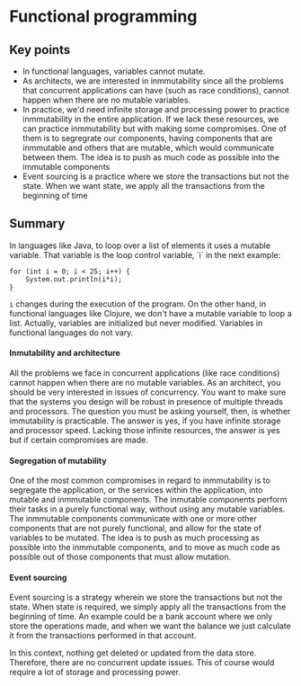 # Functional programming

## Key points

- In functional languages, variables cannot mutate.
- As architects, we are interested in inmmutability since all the problems that concurrent applications can have (such as race conditions), cannot happen when there are no mutable variables.
- In practice, we'd need infinite storage and processing power to practice inmmutability in the entire application. If we lack these resources, we can practice inmmutability but with making some compromises. One of them is to segregrate our components, having components that are inmmutable and others that are mutable, which would communicate between them. The idea is to push as much code as possible into the immutable components
- Event sourcing is a practice where we store the transactions but not the state. When we want state, we apply all the transactions from the beginning of time

## Summary

In languages like Java, to loop over a list of elements it uses a mutable variable. That variable is the loop control variable, ´i´ in the next example:

```
for (int i = 0; i < 25; i++) {
    System.out.println(i*i);
}
```

`i` changes during the execution of the program. On the other hand, in functional languages like Clojure, we don't have a mutable variable to loop a list. Actually, variables are initialized but never modified. Variables in functional languages do not vary.

#### Inmutability and architecture

All the problems we face in concurrent applications (like race conditions) cannot happen when there are no mutable variables. As an architect, you should be very interested in issues of concurrency. You want to make sure that the systems you design will be robust in presence of multiple threads and processors. The question you must be asking yourself, then, is whether immutability is practicable. The answer is yes, if you have infinite storage and processor speed. Lacking those infinite resources, the answer is yes but if certain compromises are made. 

#### Segregation of mutability

One of the most common compromises in regard to inmmutability is to segregate the application, or the services within the application, into mutable and inmmutable components. The inmutable components perform their tasks in a purely functional way, without using any mutable variables. The inmmutable components communicate with one or more other components that are not purely functional, and allow for the state of variables to be mutated. The idea is to push as much processing as possible into the inmmutable components, and to move as much code as possible out of those components that must allow mutation.

#### Event sourcing

Event sourcing is a strategy wherein we store the transactions but not the state. When state is required, we simply apply all the transactions from the beginning of time. An example could be a bank account where we only store the operations made, and when we want the balance we just calculate it from the transactions performed in that account.

In this context, nothing get deleted or updated from the data store. Therefore, there are no concurrent update issues. This of course would require a lot of storage and processing power.

